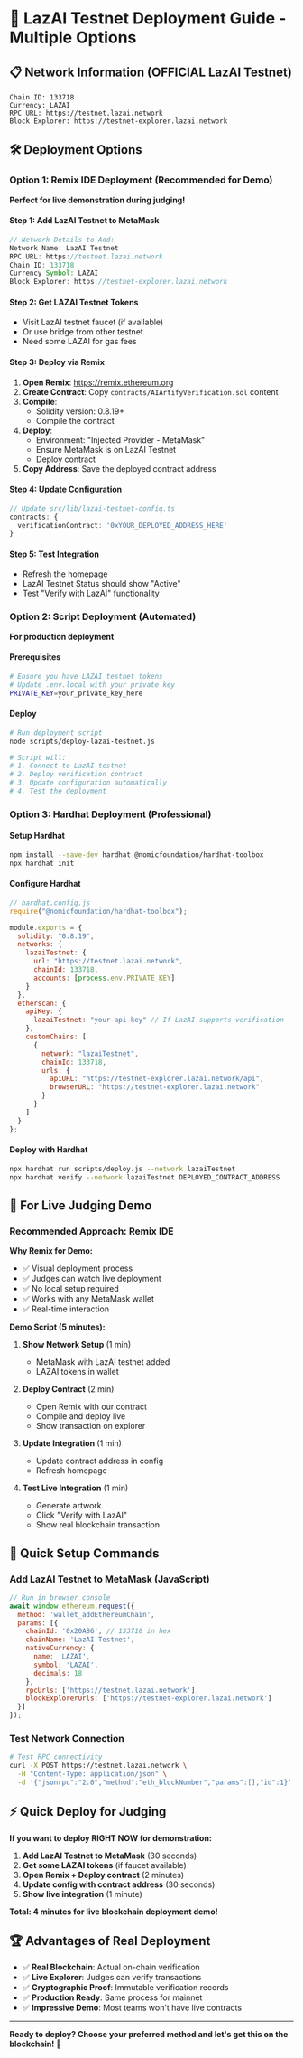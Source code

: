 # 🚀 LazAI Testnet Deployment Guide - Multiple Options

## 📋 Network Information (OFFICIAL LazAI Testnet)

```
Chain ID: 133718
Currency: LAZAI
RPC URL: https://testnet.lazai.network
Block Explorer: https://testnet-explorer.lazai.network
```

## 🛠️ Deployment Options

### Option 1: Remix IDE Deployment (Recommended for Demo)

**Perfect for live demonstration during judging!**

#### Step 1: Add LazAI Testnet to MetaMask
```javascript
// Network Details to Add:
Network Name: LazAI Testnet
RPC URL: https://testnet.lazai.network
Chain ID: 133718
Currency Symbol: LAZAI
Block Explorer: https://testnet-explorer.lazai.network
```

#### Step 2: Get LAZAI Testnet Tokens
- Visit LazAI testnet faucet (if available)
- Or use bridge from other testnet
- Need some LAZAI for gas fees

#### Step 3: Deploy via Remix
1. **Open Remix**: https://remix.ethereum.org
2. **Create Contract**: Copy `contracts/AIArtifyVerification.sol` content
3. **Compile**: 
   - Solidity version: 0.8.19+
   - Compile the contract
4. **Deploy**:
   - Environment: "Injected Provider - MetaMask"
   - Ensure MetaMask is on LazAI Testnet
   - Deploy contract
5. **Copy Address**: Save the deployed contract address

#### Step 4: Update Configuration
```typescript
// Update src/lib/lazai-testnet-config.ts
contracts: {
  verificationContract: '0xYOUR_DEPLOYED_ADDRESS_HERE'
}
```

#### Step 5: Test Integration
- Refresh the homepage
- LazAI Testnet Status should show "Active"
- Test "Verify with LazAI" functionality

### Option 2: Script Deployment (Automated)

**For production deployment**

#### Prerequisites
```bash
# Ensure you have LAZAI testnet tokens
# Update .env.local with your private key
PRIVATE_KEY=your_private_key_here
```

#### Deploy
```bash
# Run deployment script
node scripts/deploy-lazai-testnet.js

# Script will:
# 1. Connect to LazAI testnet
# 2. Deploy verification contract
# 3. Update configuration automatically
# 4. Test the deployment
```

### Option 3: Hardhat Deployment (Professional)

#### Setup Hardhat
```bash
npm install --save-dev hardhat @nomicfoundation/hardhat-toolbox
npx hardhat init
```

#### Configure Hardhat
```javascript
// hardhat.config.js
require("@nomicfoundation/hardhat-toolbox");

module.exports = {
  solidity: "0.8.19",
  networks: {
    lazaiTestnet: {
      url: "https://testnet.lazai.network",
      chainId: 133718,
      accounts: [process.env.PRIVATE_KEY]
    }
  },
  etherscan: {
    apiKey: {
      lazaiTestnet: "your-api-key" // If LazAI supports verification
    },
    customChains: [
      {
        network: "lazaiTestnet",
        chainId: 133718,
        urls: {
          apiURL: "https://testnet-explorer.lazai.network/api",
          browserURL: "https://testnet-explorer.lazai.network"
        }
      }
    ]
  }
};
```

#### Deploy with Hardhat
```bash
npx hardhat run scripts/deploy.js --network lazaiTestnet
npx hardhat verify --network lazaiTestnet DEPLOYED_CONTRACT_ADDRESS
```

## 🎯 For Live Judging Demo

### **Recommended Approach: Remix IDE**

**Why Remix for Demo:**
- ✅ Visual deployment process
- ✅ Judges can watch live deployment
- ✅ No local setup required
- ✅ Works with any MetaMask wallet
- ✅ Real-time interaction

**Demo Script (5 minutes):**

1. **Show Network Setup** (1 min)
   - MetaMask with LazAI testnet added
   - LAZAI tokens in wallet

2. **Deploy Contract** (2 min)
   - Open Remix with our contract
   - Compile and deploy live
   - Show transaction on explorer

3. **Update Integration** (1 min)
   - Update contract address in config
   - Refresh homepage

4. **Test Live Integration** (1 min)
   - Generate artwork
   - Click "Verify with LazAI"
   - Show real blockchain transaction

## 🔧 Quick Setup Commands

### Add LazAI Testnet to MetaMask (JavaScript)
```javascript
// Run in browser console
await window.ethereum.request({
  method: 'wallet_addEthereumChain',
  params: [{
    chainId: '0x20A86', // 133718 in hex
    chainName: 'LazAI Testnet',
    nativeCurrency: {
      name: 'LAZAI',
      symbol: 'LAZAI',
      decimals: 18
    },
    rpcUrls: ['https://testnet.lazai.network'],
    blockExplorerUrls: ['https://testnet-explorer.lazai.network']
  }]
});
```

### Test Network Connection
```bash
# Test RPC connectivity
curl -X POST https://testnet.lazai.network \
  -H "Content-Type: application/json" \
  -d '{"jsonrpc":"2.0","method":"eth_blockNumber","params":[],"id":1}'
```

## ⚡ Quick Deploy for Judging

**If you want to deploy RIGHT NOW for demonstration:**

1. **Add LazAI Testnet to MetaMask** (30 seconds)
2. **Get some LAZAI tokens** (if faucet available)
3. **Open Remix + Deploy contract** (2 minutes)
4. **Update config with contract address** (30 seconds)
5. **Show live integration** (1 minute)

**Total: 4 minutes for live blockchain deployment demo!**

## 🏆 Advantages of Real Deployment

- ✅ **Real Blockchain**: Actual on-chain verification
- ✅ **Live Explorer**: Judges can verify transactions
- ✅ **Cryptographic Proof**: Immutable verification records
- ✅ **Production Ready**: Same process for mainnet
- ✅ **Impressive Demo**: Most teams won't have live contracts

---

**Ready to deploy? Choose your preferred method and let's get this on the blockchain! 🚀**
